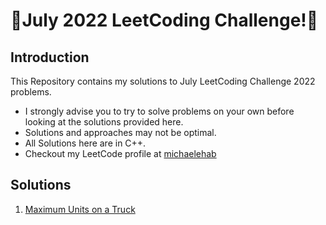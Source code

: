 # 🏅July 2022 LeetCoding Challenge!🏅
## Introduction
This Repository contains my solutions to July LeetCoding Challenge 2022 problems.
* I strongly advise you to try to solve problems on your own before looking at the solutions provided here.
* Solutions and approaches may not be optimal.
* All Solutions here are in C++.
* Checkout my LeetCode profile at <a href="https://leetcode.com/michaelehab/">michaelehab</a>

## Solutions
1. <a href="./1710.Maximum-Units-on-a-Truck.cpp">Maximum Units on a Truck</a>
